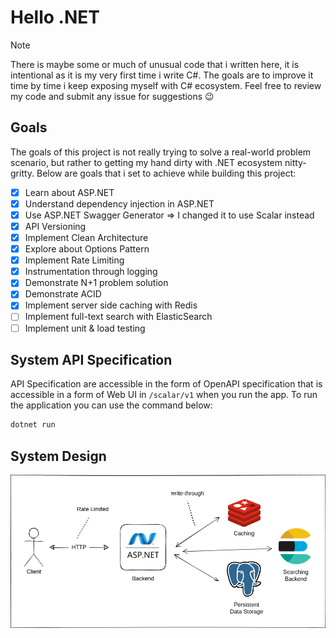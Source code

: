 # Hello .NET
> [!NOTE]
> There is maybe some or much of unusual code that i written here, it is
> intentional as it is my very first time i write C#. The goals are to improve it
> time by time i keep exposing myself with C# ecosystem. Feel free to
> review my code and submit any issue for suggestions 😉

## Goals
The goals of this project is not really trying to solve a real-world problem
scenario, but rather to getting my hand dirty with .NET ecosystem nitty-gritty.
Below are goals that i set to achieve while building this project:

- [x] Learn about ASP.NET
- [x] Understand dependency injection in ASP.NET
- [x] Use ASP.NET Swagger Generator => I changed it to use Scalar instead
- [x] API Versioning
- [x] Implement Clean Architecture
- [x] Explore about Options Pattern
- [x] Implement Rate Limiting
- [x] Instrumentation through logging
- [x] Demonstrate N+1 problem solution
- [x] Demonstrate ACID
- [x] Implement server side caching with Redis
- [ ] Implement full-text search with ElasticSearch
- [ ] Implement unit & load testing

## System API Specification
API Specification are accessible in the form of OpenAPI specification that is
accessible in a form of Web UI in `/scalar/v1` when
you run the app. To run the application you can use the command below:
```bash
dotnet run
```

## System Design
![System Design](./img/system_design.drawio.png)

